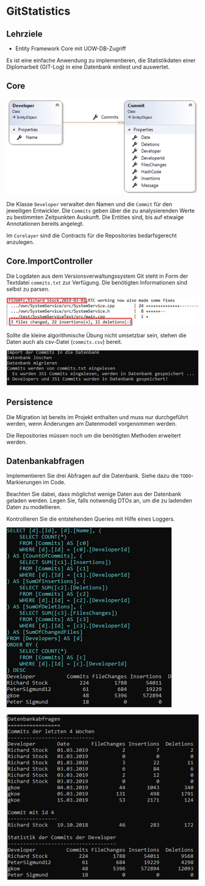 # GitStatistics

## Lehrziele

* Entity Framework Core mit UOW-DB-Zugriff

Es ist eine einfache Anwendung zu implementieren, die Statistikdaten einer Diplomarbeit (GIT-Log) in eine Datenbank einliest und auswertet. 

## Core

![Klassendiagramm](./images/00_classdiagram.png)

Die Klasse `Developer` verwaltet den Namen und die `Commit` für den jeweiligen Entwickler. Die `Commits` geben über die zu analysierenden Werte zu bestimmten Zeitpunkten Auskunft. Die Entities sind, bis auf etwaige Annotationen bereits angelegt.

Im `Corelayer` sind die Contracts für die Repositories bedarfsgerecht anzulegen.

## Core.ImportController

Die Logdaten aus dem Versionsverwaltungssystem Git steht in Form der Textdatei `commits.txt` zur Verfügung. Die benötigten Informationen sind selbst zu parsen.

![Git-Auszug](./images/01_screenshot_gitinfo.png)

Sollte die kleine algorithmische Übung nicht umsetzbar sein, stehen die Daten auch als csv-Datei (`commits.csv`) bereit.

![Git-Auszug](./images/02_screenshot_console_1.png)

## Persistence

Die Migration ist bereits im Projekt enthalten und muss nur durchgeführt werden, wenn Änderungen am Datenmodell vorgenommen werden.

Die Repositories müssen noch um die benötigten Methoden erweitert werden.

## Datenbankabfragen

Implementieren Sie drei Abfragen auf die Datenbank. Siehe dazu die `TODO`-Markierungen im Code. 

Beachten Sie dabei, dass möglichst wenige Daten aus der Datenbank geladen werden. Legen Sie, falls notwendig DTOs an, um die zu ladenden Daten zu modellieren.

Kontrollieren Sie die entstehenden Queries mit Hilfe eines Loggers.

![Console 2](./images/03_screenshot_console_2.png)

![Console 3](./images/04_screenshot_console_3.png)
